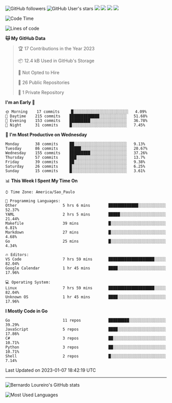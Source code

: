 ![GitHub followers](https://img.shields.io/github/followers/bernardolm?style=for-the-badge&label=GitHub%20followers) ![GitHub User's stars](https://img.shields.io/github/stars/bernardolm?style=for-the-badge&label=GitHub%20User's%20stars) [![](https://img.shields.io/static/v1?logo=linkedin&label=LinkedIn&message=bernardolm&color=0A66C2&style=for-the-badge)](https://www.linkedin.com/in/bernardolm) [![](https://img.shields.io/static/v1?logo=lastdotfm&label=last.fm&message=bernardolm&color=D51007&style=for-the-badge)](https://www.last.fm/user/bernardolm) [![](https://img.shields.io/static/v1?logo=spotify&label=spotify&message=bernardolou&color=1ED760&style=for-the-badge)](https://open.spotify.com/user/bernardolou) [![](https://img.shields.io/static/v1?logo=awesomelists&label=My%20awesome%20stars&message=⭐⭐⭐&color=FC60A8&style=for-the-badge)](https://github.com/bernardolm/awesome-stars)

<!--START_SECTION:waka-->
![Code Time](http://img.shields.io/badge/Code%20Time-2%2C096%20hrs%2056%20mins-blue)

![Lines of code](https://img.shields.io/badge/From%20Hello%20World%20I%27ve%20Written-1%20Million%20lines%20of%20code-blue)

**🐱 My GitHub Data** 

> 🏆 17 Contributions in the Year 2023
 > 
> 📦 12.4 kB Used in GitHub's Storage 
 > 
> 🚫 Not Opted to Hire
 > 
> 📜 26 Public Repositories 
 > 
> 🔑 1 Private Repository 
 > 
**I'm an Early 🐤** 

```text
🌞 Morning    17 commits     █░░░░░░░░░░░░░░░░░░░░░░░░   4.09% 
🌆 Daytime    215 commits    █████████████░░░░░░░░░░░░   51.68% 
🌃 Evening    153 commits    █████████░░░░░░░░░░░░░░░░   36.78% 
🌙 Night      31 commits     █░░░░░░░░░░░░░░░░░░░░░░░░   7.45%

```
📅 **I'm Most Productive on Wednesday** 

```text
Monday       38 commits     ██░░░░░░░░░░░░░░░░░░░░░░░   9.13% 
Tuesday      86 commits     █████░░░░░░░░░░░░░░░░░░░░   20.67% 
Wednesday    155 commits    █████████░░░░░░░░░░░░░░░░   37.26% 
Thursday     57 commits     ███░░░░░░░░░░░░░░░░░░░░░░   13.7% 
Friday       39 commits     ██░░░░░░░░░░░░░░░░░░░░░░░   9.38% 
Saturday     26 commits     █░░░░░░░░░░░░░░░░░░░░░░░░   6.25% 
Sunday       15 commits     █░░░░░░░░░░░░░░░░░░░░░░░░   3.61%

```


📊 **This Week I Spent My Time On** 

```text
⌚︎ Time Zone: America/Sao_Paulo

💬 Programming Languages: 
Other                    5 hrs 6 mins        █████████████░░░░░░░░░░░░   52.37% 
YAML                     2 hrs 5 mins        █████░░░░░░░░░░░░░░░░░░░░   21.44% 
Makefile                 39 mins             █░░░░░░░░░░░░░░░░░░░░░░░░   6.81% 
Markdown                 27 mins             █░░░░░░░░░░░░░░░░░░░░░░░░   4.68% 
Go                       25 mins             █░░░░░░░░░░░░░░░░░░░░░░░░   4.34%

🔥 Editors: 
VS Code                  7 hrs 59 mins       ████████████████████░░░░░   82.04% 
Google Calendar          1 hr 45 mins        ████░░░░░░░░░░░░░░░░░░░░░   17.96%

💻 Operating System: 
Linux                    7 hrs 59 mins       ████████████████████░░░░░   82.04% 
Unknown OS               1 hr 45 mins        ████░░░░░░░░░░░░░░░░░░░░░   17.96%

```

**I Mostly Code in Go** 

```text
Go                       11 repos            █████████░░░░░░░░░░░░░░░░   39.29% 
JavaScript               5 repos             ████░░░░░░░░░░░░░░░░░░░░░   17.86% 
C#                       3 repos             ██░░░░░░░░░░░░░░░░░░░░░░░   10.71% 
Python                   3 repos             ██░░░░░░░░░░░░░░░░░░░░░░░   10.71% 
Shell                    2 repos             █░░░░░░░░░░░░░░░░░░░░░░░░   7.14%

```



 Last Updated on 2023-01-07 18:42:19 UTC
<!--END_SECTION:waka-->

---

![Bernardo Loureiro's GitHub stats](https://github-readme-stats.vercel.app/api?username=bernardolm&count_private=true&show_icons=true&theme=nightowl&include_all_commits=true)

![Most Used Languages](https://github-readme-stats.vercel.app/api/top-langs/?username=bernardolm&theme=nightowl&langs_count=99)
